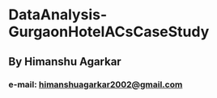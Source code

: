 # DataAnalysis-GurgaonHotelACsCaseStudy
## By Himanshu Agarkar
### e-mail: himanshuagarkar2002@gmail.com
